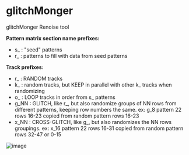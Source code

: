 # glitchMonger
glitchMonger Renoise tool

**Pattern matrix section name prefixes:**
 - s_ : "seed" patterns
 - r_ : patterns to fill with data from seed
   patterns

**Track prefixes:**
  - r_ : RANDOM tracks
 - k_ : random tracks, but KEEP in parallel with other k_ tracks when randomizing
 - o_ : LOOP tracks in order from s_ patterns
 - g_NN : GLITCH, like r_, but also randomize groups of NN rows from different patterns, keeping row numbers the same. ex: g_8 pattern 22  rows 16-23 copied from random pattern rows 16-23
 - x_NN : CROSS-GLITCH, like g_, but also randomizes the NN rows groupings. ex: x_16 pattern 22  rows 16-31 copied from random pattern rows 32-47 or 0-15

![image](https://user-images.githubusercontent.com/74881943/199969534-3a72c6bb-2829-4fa1-8a19-b52d59e4827b.png)

